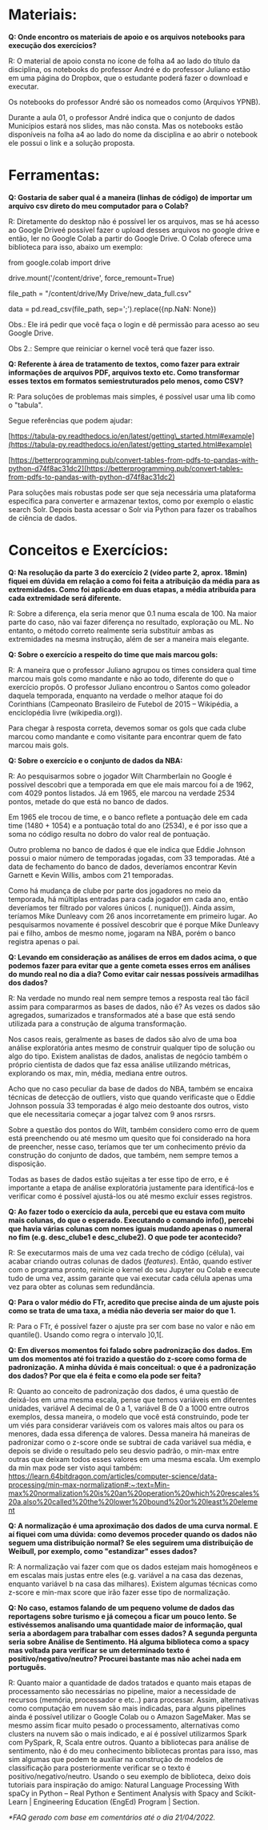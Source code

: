 # **Materiais:**

**Q: Onde encontro os materiais de apoio e os arquivos notebooks para execução dos exercícios?**

R: O material de apoio consta no ícone de folha a4 ao lado do título da disciplina, os notebooks do professor André e do professor Juliano estão em uma página do Dropbox, que o estudante poderá fazer o download e executar.

Os notebooks do professor André são os nomeados como (Arquivos YPNB).

Durante a aula 01, o professor André indica que o conjunto de dados Municípios estará nos slides, mas não consta. Mas os notebooks estão disponíveis na folha a4 ao lado do nome da disciplina e ao abrir o notebook ele possui o link e a solução proposta.

# **Ferramentas:**

**Q: Gostaria de saber qual é a maneira (linhas de código) de importar um arquivo csv direto do meu computador para o Colab?**

R: Diretamente do desktop não é possível ler os arquivos, mas se há acesso ao Google Driveé possível fazer o upload desses arquivos no google drive e então, ler no Google Colab a partir do Google Drive. O Colab oferece uma biblioteca para isso, abaixo um exemplo:

from google.colab import drive

drive.mount(&#39;/content/drive&#39;, force\_remount=True)

file\_path = &quot;/content/drive/My Drive/new\_data\_full.csv&quot;

data = pd.read\_csv(file\_path, sep=&#39;;&#39;).replace({np.NaN: None})

Obs.: Ele irá pedir que você faça o login e dê permissão para acesso ao seu Google Drive.

Obs 2.: Sempre que reiniciar o kernel você terá que fazer isso.

**Q: Referente à área de tratamento de textos, como fazer para extrair informações de arquivos PDF, arquivos texto etc. Como transformar esses textos em formatos semiestruturados pelo menos, como CSV?**

R: Para soluções de problemas mais simples, é possível usar uma lib como o &quot;tabula&quot;.

Segue referências que podem ajudar:

[https://tabula-py.readthedocs.io/en/latest/getting\_started.html#example](https://tabula-py.readthedocs.io/en/latest/getting_started.html#example)

[https://betterprogramming.pub/convert-tables-from-pdfs-to-pandas-with-python-d74f8ac31dc2](https://betterprogramming.pub/convert-tables-from-pdfs-to-pandas-with-python-d74f8ac31dc2)

Para soluções mais robustas pode ser que seja necessária uma plataforma específica para converter e armazenar textos, como por exemplo o elastic search Solr. Depois basta acessar o Solr via Python para fazer os trabalhos de ciência de dados.

# **Conceitos e Exercícios:**

**Q: Na resolução da parte 3 do exercício 2 (vídeo parte 2, aprox. 18min) fiquei em dúvida em relação a como foi feita a atribuição da média para as extremidades. Como foi aplicado em duas etapas, a média atribuída para cada extremidade será diferente.**

R: Sobre a diferença, ela seria menor que 0.1 numa escala de 100. Na maior parte do caso, não vai fazer diferença no resultado, exploração ou ML. No entanto, o método correto realmente seria substituir ambas as extremidades na mesma instrução, além de ser a maneira mais elegante.

**Q: Sobre o exercício a respeito do time que mais marcou gols:**

R: A maneira que o professor Juliano agrupou os times considera qual time marcou mais gols como mandante e não ao todo, diferente do que o exercício propôs. O professor Juliano encontrou o Santos como goleador daquela temporada, enquanto na verdade o melhor ataque foi do Corinthians (Campeonato Brasileiro de Futebol de 2015 – Wikipédia, a enciclopédia livre (wikipedia.org)).

Para chegar à resposta correta, devemos somar os gols que cada clube marcou como mandante e como visitante para encontrar quem de fato marcou mais gols.

**Q: Sobre o exercício e o conjunto de dados da NBA:**

R: Ao pesquisarmos sobre o jogador Wilt Charmberlain no Google é possível descobri que a temporada em que ele mais marcou foi a de 1962, com 4029 pontos listados. Já em 1965, ele marcou na verdade 2534 pontos, metade do que está no banco de dados.

Em 1965 ele trocou de time, e o banco reflete a pontuação dele em cada time (1480 + 1054) e a pontuação total do ano (2534), e é por isso que a soma no código resulta no dobro do valor real de pontuação.

Outro problema no banco de dados é que ele indica que Eddie Johnson possui o maior número de temporadas jogadas, com 33 temporadas. Até a data de fechamento do banco de dados, deveríamos encontrar Kevin Garnett e Kevin Willis, ambos com 21 temporadas.

Como há mudança de clube por parte dos jogadores no meio da temporada, há múltiplas entradas para cada jogador em cada ano, então deveríamos ter filtrado por valores únicos (. nunique()). Ainda assim, teríamos Mike Dunleavy com 26 anos incorretamente em primeiro lugar. Ao pesquisarmos novamente é possível descobrir que é porque Mike Dunleavy pai e filho, ambos de mesmo nome, jogaram na NBA, porém o banco registra apenas o pai.

**Q: Levando em consideração as análises de erros em dados acima, o que podemos fazer para evitar que a gente cometa esses erros em análises do mundo real no dia a dia? Como evitar cair nessas possíveis armadilhas dos dados?**

R: Na verdade no mundo real nem sempre temos a resposta real tão fácil assim para compararmos as bases de dados, não é? As vezes os dados são agregados, sumarizados e transformados até a base que está sendo utilizada para a construção de alguma transformação.

Nos casos reais, geralmente as bases de dados são alvo de uma boa análise exploratória antes mesmo de construir qualquer tipo de solução ou algo do tipo. Existem analistas de dados, analistas de negócio também o próprio cientista de dados que faz essa análise utilizando métricas, explorando os max, min, média, mediana entre outros.

Acho que no caso peculiar da base de dados do NBA, também se encaixa técnicas de detecção de outliers, visto que quando verificaste que o Eddie Johnson possuía 33 temporadas é algo meio destoante dos outros, visto que ele necessitaria começar a jogar talvez com 9 anos rsrsrs.

Sobre a questão dos pontos do Wilt, também considero como erro de quem está preenchendo ou até mesmo um quesito que foi considerado na hora de preencher, nesse caso, teríamos que ter um conhecimento prévio da construção do conjunto de dados, que também, nem sempre temos a disposição.

Todas as bases de dados estão sujeitas a ter esse tipo de erro, e é importante a etapa de análise exploratória justamente para identificá-los e verificar como é possível ajustá-los ou até mesmo excluir esses registros.

**Q: Ao fazer todo o exercício da aula, percebi que eu estava com muito mais colunas, do que o esperado. Executando o comando info(), percebi que havia várias colunas com nomes iguais mudando apenas o numeral no fim (e.g. desc\_clube1 e desc\_clube2). O que pode ter acontecido?**

R: Se executarmos mais de uma vez cada trecho de código (célula), vai acabar criando outras colunas de dados (_features_). Então, quando estiver com o programa pronto, reinicie o kernel do seu Jupyter ou Colab e execute tudo de uma vez, assim garante que vai executar cada célula apenas uma vez para obter as colunas sem redundância.

**Q: Para o valor médio do FTr, acredito que precise ainda de um ajuste pois como se trata de uma taxa, a média não deveria ser maior do que 1.**

R: Para o FTr, é possível fazer o ajuste pra ser com base no valor e não em quantile(). Usando como regra o intervalo ]0,1[.

**Q: Em diversos momentos foi falado sobre padronização dos dados. Em um dos momentos até foi trazido a questão do z-score como forma de padronização. A minha dúvida é mais conceitual: o que é a padronização dos dados? Por que ela é feita e como ela pode ser feita?**

R: Quanto ao conceito de padronização dos dados, é uma questão de deixá-los em uma mesma escala, pense que temos variáveis em diferentes unidades, variável A decimal de 0 a 1, variável B de 0 a 1000 entre outros exemplos, dessa maneira, o modelo que você está construindo, pode ter um viés para considerar variáveis com os valores mais altos ou para os menores, dada essa diferença de valores. Dessa maneira há maneiras de padronizar como o z-score onde se subtrai de cada variável sua média, e depois se divide o resultado pelo seu desvio padrão, o min-max entre outras que deixam todos esses valores em uma mesma escala. Um exemplo da min max pode ser visto aqui também: https://learn.64bitdragon.com/articles/computer-science/data-processing/min-max-normalization#:~:text=Min-max%20normalization%20is%20an%20operation%20which%20rescales%20a,also%20called%20the%20lower%20bound%20or%20least%20element

**Q: A normalização é uma aproximação dos dados de uma curva normal. E aí fiquei com uma dúvida: como devemos proceder quando os dados não seguem uma distribuição normal? Se eles seguirem uma distribuição de Weibull, por exemplo, como "estandizar" esses dados?**

R: A normalização vai fazer com que os dados estejam mais homogêneos e em escalas mais justas entre eles (e.g. variável a na casa das dezenas, enquanto variável b na casa das milhares). Existem algumas técnicas como z-score e min-max score que irão fazer esse tipo de normalização.

**Q: No caso, estamos falando de um pequeno volume de dados das reportagens sobre turismo e já começou a ficar um pouco lento. Se estivéssemos analisando uma quantidade maior de informação, qual seria a abordagem para trabalhar com esses dados? A segunda pergunta seria sobre Análise de Sentimento. Há alguma biblioteca como a spacy mas voltada para verificar se um determinado texto é positivo/negativo/neutro? Procurei bastante mas não achei nada em português.** 

R: Quanto maior a quantidade de dados tratados e quanto mais etapas de processamento são necessárias no pipeline, maior a necessidade de recursos (memória, processador e etc..) para processar. Assim, alternativas como computação em nuvem são mais indicadas, para alguns pipelines ainda é possível utilizar o Google Colab ou o Amazon SageMaker. Mas se mesmo assim ficar muito pesado o processamento, alternativas como clusters na nuvem são o mais indicado, e aí é possível utilizarmos Spark com PySpark, R, Scala entre outros. Quanto a bibliotecas para análise de sentimento, não é do meu conhecimento bibliotecas prontas para isso, mas sim algumas que podem te auxiliar na construção de modelos de classificação para posteriormente verificar se o texto é positivo/negativo/neutro. Usando o seu exemplo de biblioteca, deixo dois tutoriais para inspiração do amigo: Natural Language Processing With spaCy in Python – Real Python e Sentiment Analysis with Spacy and Scikit-Learn | Engineering Education (EngEd) Program | Section.

_\*FAQ gerado com base em comentários até o dia 21/04/2022._
